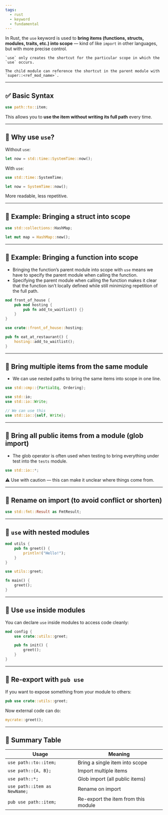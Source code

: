 ```yaml
---
tags:
  - rust
  - keyword
  - fundamental
---
```


In Rust, the `use` keyword is used to **bring items (functions, structs, modules, traits, etc.) into scope** — kind of like `import` in other languages, but with more precise control.

```ad-note
`use` only creates the shortcut for the particular scope in which the `use` occurs.
```

```ad-note
The child module can reference the shortcut in the parent module with `super::<ref_mod_name>`.
```

---

## ✅ Basic Syntax

```rust
use path::to::item;
```

This allows you to **use the item without writing its full path** every time.

---

## 🧠 Why use `use`?

Without `use`:

```rust
let now = std::time::SystemTime::now();
```

With `use`:

```rust
use std::time::SystemTime;

let now = SystemTime::now();
```

More readable, less repetitive.

---

## 🔹 Example: Bringing a struct into scope

```rust
use std::collections::HashMap;

let mut map = HashMap::new();
```

---

## 🔹 Example: Bringing a function into scope

- Bringing the function’s parent module into scope with `use` means we have to specify the parent module when calling the function.
- Specifying the parent module when calling the function makes it clear that the function isn’t locally defined while still minimizing repetition of the full path.

```rust
mod front_of_house {
    pub mod hosting {
        pub fn add_to_waitlist() {}
    }
}

use crate::front_of_house::hosting;

pub fn eat_at_restaurant() {
    hosting::add_to_waitlist();
}
```

---

## 🔸 Bring multiple items from the same module

- We can use nested paths to bring the same items into scope in one line.

```rust
use std::cmp::{PartialEq, Ordering};
```

```rust
use std::io;
use std::io::Write;

// We can use this
use std::io::{self, Write};
```

---

## 🔸 Bring all public items from a module (glob import)

- The glob operator is often used when testing to bring everything under test into the `tests` module.

```rust
use std::io::*;
```

⚠️ Use with caution — this can make it unclear where things come from.

---

## 🔸 Rename on import (to avoid conflict or shorten)

```rust
use std::fmt::Result as FmtResult;
```

---

## 🔸 `use` with nested modules

```rust
mod utils {
    pub fn greet() {
        println!("Hello!");
    }
}

use utils::greet;

fn main() {
    greet();
}
```

---

## 🔹 Use `use` inside modules

You can declare `use` inside modules to access code cleanly:

```rust
mod config {
    use crate::utils::greet;

    pub fn init() {
        greet();
    }
}
```

---

## 🔸 Re-export with `pub use`

If you want to expose something from your module to others:

```rust
pub use crate::utils::greet;
```

Now external code can do:

```rust
mycrate::greet();
```

---

## 🧠 Summary Table

|Usage|Meaning|
|---|---|
|`use path::to::item;`|Bring a single item into scope|
|`use path::{A, B};`|Import multiple items|
|`use path::*;`|Glob import (all public items)|
|`use path::item as NewName;`|Rename on import|
|`pub use path::item;`|Re-export the item from this module|
